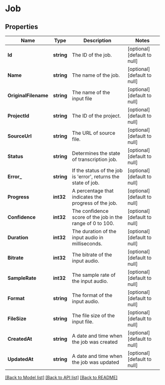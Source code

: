 # Job

## Properties
Name | Type | Description | Notes
------------ | ------------- | ------------- | -------------
**Id** | **string** | The ID of the job. | [optional] [default to null]
**Name** | **string** | The name of the job. | [optional] [default to null]
**OriginalFilename** | **string** | The name of the input file | [optional] [default to null]
**ProjectId** | **string** | The ID of the project. | [optional] [default to null]
**SourceUrl** | **string** | The URL of source file. | [optional] [default to null]
**Status** | **string** | Determines the state of transcription job. | [optional] [default to null]
**Error_** | **string** | If the status of the job is &#39;error&#39;, returns the state of job. | [optional] [default to null]
**Progress** | **int32** | A percentage that indicates the progress of the job. | [optional] [default to null]
**Confidence** | **int32** | The confidence score of the job in the range of 0 to 100. | [optional] [default to null]
**Duration** | **int32** | The duration of the input audio in milliseconds. | [optional] [default to null]
**Bitrate** | **int32** | The bitrate of the input audio. | [optional] [default to null]
**SampleRate** | **int32** | The sample rate of the input audio. | [optional] [default to null]
**Format** | **string** | The format of the input audio. | [optional] [default to null]
**FileSize** | **string** | The file size of the input file. | [optional] [default to null]
**CreatedAt** | **string** | A date and time when the job was created | [optional] [default to null]
**UpdatedAt** | **string** | A date and time when the job was updated | [optional] [default to null]

[[Back to Model list]](../README.md#documentation-for-models) [[Back to API list]](../README.md#documentation-for-api-endpoints) [[Back to README]](../README.md)


